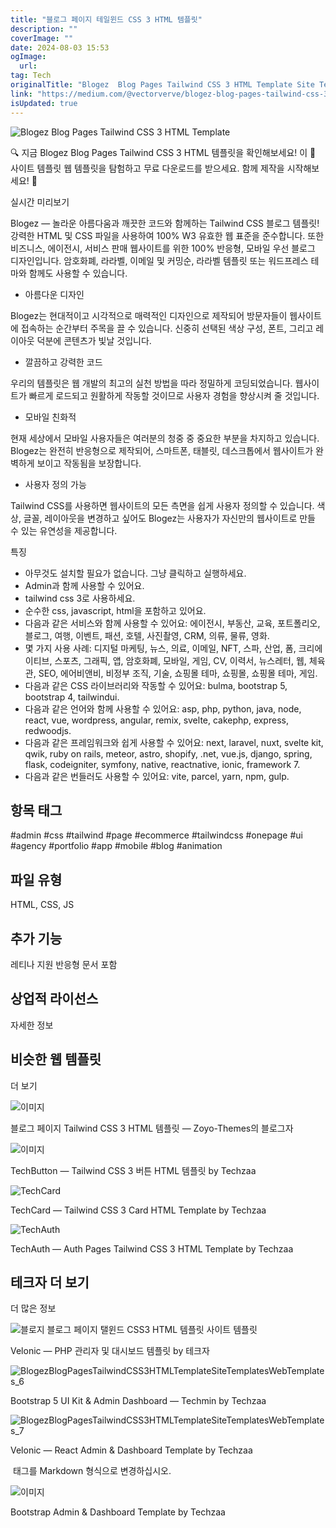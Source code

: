 ```yaml
---
title: "블로그 페이지 테일윈드 CSS 3 HTML 템플릿"
description: ""
coverImage: ""
date: 2024-08-03 15:53
ogImage: 
  url: 
tag: Tech
originalTitle: "Blogez  Blog Pages Tailwind CSS 3 HTML Template Site Templates Web Templates"
link: "https://medium.com/@vectorverve/blogez-blog-pages-tailwind-css-3-html-template-site-templates-web-templates-a07699a720a4"
isUpdated: true
---
```






![Blogez Blog Pages Tailwind CSS 3 HTML Template](/assets/img/BlogezBlogPagesTailwindCSS3HTMLTemplateSiteTemplatesWebTemplates_0.png)

🔍 지금 Blogez Blog Pages Tailwind CSS 3 HTML 템플릿을 확인해보세요! 이 📁 사이트 템플릿 웹 템플릿을 탐험하고 무료 다운로드를 받으세요. 함께 제작을 시작해보세요! 🚀

실시간 미리보기

Blogez — 놀라운 아름다움과 깨끗한 코드와 함께하는 Tailwind CSS 블로그 템플릿! 강력한 HTML 및 CSS 파일을 사용하여 100% W3 유효한 웹 표준을 준수합니다. 또한 비즈니스, 에이전시, 서비스 판매 웹사이트를 위한 100% 반응형, 모바일 우선 블로그 디자인입니다. 암호화폐, 라라벨, 이메일 및 커밍순, 라라벨 템플릿 또는 워드프레스 테마와 함께도 사용할 수 있습니다.

<div class="content-ad"></div>

- 아름다운 디자인

Blogez는 현대적이고 시각적으로 매력적인 디자인으로 제작되어 방문자들이 웹사이트에 접속하는 순간부터 주목을 끌 수 있습니다. 신중히 선택된 색상 구성, 폰트, 그리고 레이아웃 덕분에 콘텐츠가 빛날 것입니다.

- 깔끔하고 강력한 코드

우리의 템플릿은 웹 개발의 최고의 실천 방법을 따라 정밀하게 코딩되었습니다. 웹사이트가 빠르게 로드되고 원활하게 작동할 것이므로 사용자 경험을 향상시켜 줄 것입니다.

<div class="content-ad"></div>

- 모바일 친화적

현재 세상에서 모바일 사용자들은 여러분의 청중 중 중요한 부분을 차지하고 있습니다. Blogez는 완전히 반응형으로 제작되어, 스마트폰, 태블릿, 데스크톱에서 웹사이트가 완벽하게 보이고 작동됨을 보장합니다.

- 사용자 정의 가능

Tailwind CSS를 사용하면 웹사이트의 모든 측면을 쉽게 사용자 정의할 수 있습니다. 색상, 글꼴, 레이아웃을 변경하고 싶어도 Blogez는 사용자가 자신만의 웹사이트로 만들 수 있는 유연성을 제공합니다.

<div class="content-ad"></div>

특징

- 아무것도 설치할 필요가 없습니다. 그냥 클릭하고 실행하세요.
- Admin과 함께 사용할 수 있어요.
- tailwind css 3로 사용하세요.
- 순수한 css, javascript, html을 포함하고 있어요.
- 다음과 같은 서비스와 함께 사용할 수 있어요: 에이전시, 부동산, 교육, 포트폴리오, 블로그, 여행, 이벤트, 패션, 호텔, 사진촬영, CRM, 의류, 물류, 영화.
- 몇 가지 사용 사례: 디지털 마케팅, 뉴스, 의료, 이메일, NFT, 스파, 산업, 폼, 크리에이티브, 스포츠, 그래픽, 앱, 암호화폐, 모바일, 게임, CV, 이력서, 뉴스레터, 웹, 체육관, SEO, 에어비앤비, 비정부 조직, 기술, 쇼핑몰 테마, 쇼핑몰, 쇼핑몰 테마, 게임.
- 다음과 같은 CSS 라이브러리와 작동할 수 있어요: bulma, bootstrap 5, bootstrap 4, tailwindui.
- 다음과 같은 언어와 함께 사용할 수 있어요: asp, php, python, java, node, react, vue, wordpress, angular, remix, svelte, cakephp, express, redwoodjs.
- 다음과 같은 프레임워크와 쉽게 사용할 수 있어요: next, laravel, nuxt, svelte kit, qwik, ruby on rails, meteor, astro, shopify, .net, vue.js, django, spring, flask, codeigniter, symfony, native, reactnative, ionic, framework 7.
- 다음과 같은 번들러도 사용할 수 있어요: vite, parcel, yarn, npm, gulp.

## 항목 태그

#admin #css #tailwind #page #ecommerce #tailwindcss #onepage #ui #agency #portfolio #app #mobile #blog #animation

<div class="content-ad"></div>

## 파일 유형

HTML, CSS, JS

## 추가 기능

레티나 지원
반응형
문서 포함

<div class="content-ad"></div>

## 상업적 라이선스

자세한 정보

## 비슷한 웹 템플릿

더 보기

<div class="content-ad"></div>

![이미지](/assets/img/BlogezBlogPagesTailwindCSS3HTMLTemplateSiteTemplatesWebTemplates_1.png)

블로그 페이지 Tailwind CSS 3 HTML 템플릿 — Zoyo-Themes의 블로그자

![이미지](/assets/img/BlogezBlogPagesTailwindCSS3HTMLTemplateSiteTemplatesWebTemplates_2.png)

TechButton — Tailwind CSS 3 버튼 HTML 템플릿 by Techzaa

<div class="content-ad"></div>

![TechCard](/assets/img/BlogezBlogPagesTailwindCSS3HTMLTemplateSiteTemplatesWebTemplates_3.png)

TechCard — Tailwind CSS 3 Card HTML Template by Techzaa

![TechAuth](/assets/img/BlogezBlogPagesTailwindCSS3HTMLTemplateSiteTemplatesWebTemplates_4.png)

TechAuth — Auth Pages Tailwind CSS 3 HTML Template by Techzaa

<div class="content-ad"></div>

## 테크자 더 보기

더 많은 정보

![블로지 블로그 페이지 탤윈드 CSS3 HTML 템플릿 사이트 템플릿](/assets/img/BlogezBlogPagesTailwindCSS3HTMLTemplateSiteTemplatesWebTemplates_5.png)

Velonic — PHP 관리자 및 대시보드 템플릿 by 테크자

<div class="content-ad"></div>

![BlogezBlogPagesTailwindCSS3HTMLTemplateSiteTemplatesWebTemplates_6](/assets/img/BlogezBlogPagesTailwindCSS3HTMLTemplateSiteTemplatesWebTemplates_6.png)

Bootstrap 5 UI Kit & Admin Dashboard — Techmin by Techzaa

![BlogezBlogPagesTailwindCSS3HTMLTemplateSiteTemplatesWebTemplates_7](/assets/img/BlogezBlogPagesTailwindCSS3HTMLTemplateSiteTemplatesWebTemplates_7.png)

Velonic — React Admin & Dashboard Template by Techzaa

<div class="content-ad"></div>

<img> 태그를 Markdown 형식으로 변경하십시오.

![이미지](/assets/img/BlogezBlogPagesTailwindCSS3HTMLTemplateSiteTemplatesWebTemplates_8.png)

Bootstrap Admin & Dashboard Template by Techzaa
